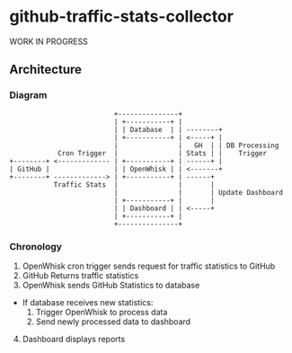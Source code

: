 # github-traffic-stats-collector

WORK IN PROGRESS

## Architecture

### Diagram

```text
                          +---------------+
                          | +-----------+ |
                          | | Database  | | --------+
                          | +-----------+ | <-----+ |
                          |               |   GH  | | DB Processing
            Cron Trigger  |               | Stats | |    Trigger
+--------+ <------------- | +-----------+ | ------+ |
| GitHub |                | | OpenWhisk | | <-------+
+--------+ -------------> | +-----------+ | ------+
           Traffic Stats  |               |       |
                          |               |       | Update Dashboard
                          | +-----------+ |       |
                          | | Dashboard | | <-----+
                          | +-----------+ |
                          +---------------+
```

### Chronology

1. OpenWhisk cron trigger sends request for traffic statistics to GitHub
2. GitHub Returns traffic statistics
3. OpenWhisk sends GitHub Statistics to database
  * If database receives new statistics:
    1. Trigger OpenWhisk to process data
    2. Send newly processed data to dashboard
4. Dashboard displays reports
